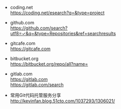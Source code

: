* coding.net  
https://coding.net/esearch?q=&type=project  

* github.com  
https://github.com/search?utf8=✓&q=&type=Repositories&ref=searchresults  

* gitcafe.com  
https://gitcafe.com  

* bitbucket.org  
https://bitbucket.org/repo/all?name=  

* gitlab.com  
https://gitlab.com  
https://gitlab.com/search  

* 常用Git代码托管服务分享  
http://kevinfan.blog.51cto.com/1037293/1306021/  
